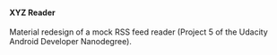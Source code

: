 #### XYZ Reader

Material redesign of a mock RSS feed reader (Project 5 of the Udacity Android Developer Nanodegree).
